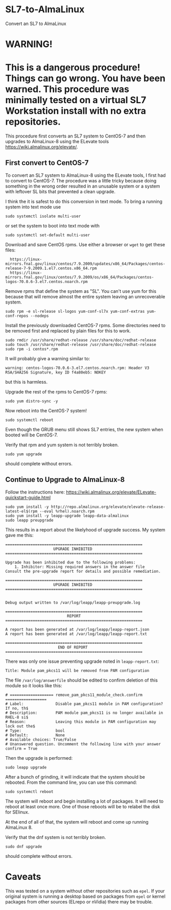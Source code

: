 # SL7-to-AlmaLinux
Convert an SL7 to AlmaLinux

# WARNING!
# This is a dangerous procedure! Things can go wrong. You have been warned. This procedure was minimally tested on a virtual SL7 Workstation install with no extra repositories.

This procedure first converts an SL7 system to CentOS-7 and then upgrades to AlmaLinux-8 using the ELevate tools https://wiki.almalinux.org/elevate/.

## First convert to CentOS-7

To convert an SL7 system to AlmaLinux-8 using the ELevate tools, I first had to
convert to CentOS-7.
The procedure was a little tricky because doing something in the wrong order resulted
in an unusable system or a system with leftover SL bits that prevented a clean upgrade.

I think the it is safest to do this conversion in text mode.
To bring a running system into text mode use
```
sudo systemctl isolate multi-user
```
or set the system to boot into text mode with
```
sudo systemctl set-default multi-user
```

Download and save CentOS rpms. Use either a browser or `wget` to get these files:
```
  https://linux-mirrors.fnal.gov/linux/centos/7.9.2009/updates/x86_64/Packages/centos-release-7-9.2009.1.el7.centos.x86_64.rpm
  https://linux-mirrors.fnal.gov/linux/centos/7.9.2009/os/x86_64/Packages/centos-logos-70.0.6-3.el7.centos.noarch.rpm

```
Remove rpms that define the system as "SL". You can't use yum for this because that will remove almost the entire system leaving an unrecoverable system.
```
sudo rpm -e sl-release sl-logos yum-conf-sl7x yum-conf-extras yum-conf-repos --nodeps
```

Install the previously downloaded CentOS-7 rpms. Some directories need to be removed first and replaced by plain files for this to work.
```
sudo rmdir /usr/share/redhat-release /usr/share/doc/redhat-release
sudo touch /usr/share/redhat-release /usr/share/doc/redhat-release
sudo rpm -i centos*.rpm
```
It will probably give a warning similar to:
```
warning: centos-logos-70.0.6-3.el7.centos.noarch.rpm: Header V3 RSA/SHA256 Signature, key ID f4a80eb5: NOKEY
```
but this is harmless.

Upgrade the rest of the rpms to CentOS-7 rpms:
```
sudo yum distro-sync -y
```

Now reboot into the CentOS-7 system!
```
sudo systemctl reboot
```
Even though the GRUB menu still shows SL7 entries, the new system when booted will be CentOS-7.

Verify that rpm and yum system is not terribly broken.
```
sudo yum upgrade
```
should complete without errors.


## Continue to Upgrade to AlmaLinux-8

Follow the instructions here: https://wiki.almalinux.org/elevate/ELevate-quickstart-guide.html

```
sudo yum install -y http://repo.almalinux.org/elevate/elevate-release-latest-el$(rpm --eval %rhel).noarch.rpm
sudo yum install -y leapp-upgrade leapp-data-almalinux
sudo leapp preupgrade
```
This results in a report about the likelyhood of upgrade success. My system gave me this:
```
============================================================
                     UPGRADE INHIBITED                      
============================================================

Upgrade has been inhibited due to the following problems:
    1. Inhibitor: Missing required answers in the answer file
Consult the pre-upgrade report for details and possible remediation.

============================================================
                     UPGRADE INHIBITED                      
============================================================


Debug output written to /var/log/leapp/leapp-preupgrade.log

============================================================
                           REPORT                           
============================================================

A report has been generated at /var/log/leapp/leapp-report.json
A report has been generated at /var/log/leapp/leapp-report.txt

============================================================
                       END OF REPORT                        
============================================================

```

There was only one issue preventing upgrade noted in `leapp-report.txt`:
```
Title: Module pam_pkcs11 will be removed from PAM configuration
```
The file `/var/log/answerfile` should be edited to confirm deletion of this module so it looks like this:
```
# =================== remove_pam_pkcs11_module_check.confirm ==================
# Label:              Disable pam_pkcs11 module in PAM configuration? If no, th$
# Description:        PAM module pam_pkcs11 is no longer available in RHEL-8 si$
# Reason:             Leaving this module in PAM configuration may lock out the$
# Type:               bool
# Default:            None
# Available choices: True/False
# Unanswered question. Uncomment the following line with your answer
confirm = True
```
Then the upgrade is performed:
```
sudo leapp upgrade
```

After a bunch of grinding, it will indicate that the system should be rebooted. From the command line, you can use this command:
```
sudo systemctl reboot
```

The system will reboot and begin installing a lot of packages. It will need to reboot at least once more. One of those reboots will be to relabel the disk for SElinux.

At the end of all of that, the system will reboot and come up running AlmaLinux 8.

Verify that the dnf system is not terribly broken.
```
sudo dnf upgrade
```
should complete without errors.

# Caveats
This was tested on a system without other repositories such as `epel`. If your original system is running a desktop based on packages from `epel` or kernel packages from other sources (ELrepo or nVidia) there may be trouble.



